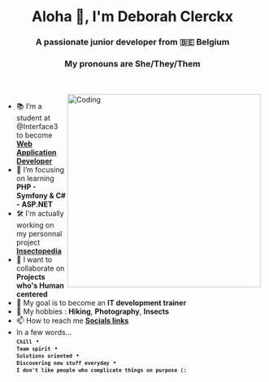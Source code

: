 <h1 align="center">Aloha 👋, I'm Deborah Clerckx</h1>
<h3 align="center">A passionate junior developer from 🇧🇪 Belgium</h3>
<h3 align="center">My pronouns are She/They/Them</h3><br><br>

<img align="right" alt="Coding" width="380" src="https://finbuzzactu.files.wordpress.com/2016/12/thumbnail-4.gif">

- 📚 I’m a student at @Interface3 to become <br>**<a href="https://interface3.be/fr/se-former-pour-l-emploi/it-training-formations-en-informatique/web-application-developer">Web Application Developer</a>**
- 🌱 I’m focusing on learning **PHP - Symfony & C# - ASP.NET**
- 🛠️ I'm actually working on my personnal project **<a href="https://github.com/belynnn/I3_WAD_PHP__project_insectopedia">Insectopedia</a>**
- 👯 I want to collaborate on **Projects who's Human centered**
- 🔭 My goal is to become an **IT development trainer**
- 💚 My hobbies : **Hiking**, **Photography**, **Insects**
- 📫 How to reach me **<a href="https://bento.me/belynn">Socials links</a>**
- In a few words...<br>
<code>**`Chill`** • **`Team spirit`** • **`Solutions oriented`** • **`Discovering new stuff everyday`** • **`I don't like people who complicate things on purpose (:`**</code>
